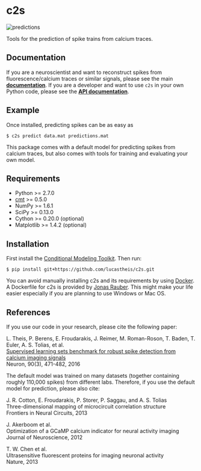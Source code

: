 # c2s

![predictions](https://raw.githubusercontent.com/lucastheis/c2s/media/predictions.png)

Tools for the prediction of spike trains from calcium traces.

## Documentation

If you are a neuroscientist and want to reconstruct spikes from fluorescence/calcium traces or
similar signals, please see the main [__documentation__](http://c2s.readthedocs.org/en/latest/).
If you are a developer and want to use `c2s` in your own Python code, please see the [__API documentation__](http://lucastheis.github.io/c2s/).

## Example

Once installed, predicting spikes can be as easy as

	$ c2s predict data.mat predictions.mat

This package comes with a default model for predicting spikes from calcium traces, but also comes
with tools for training and evaluating your own model.

## Requirements

* Python >= 2.7.0
* [cmt](https://github.com/lucastheis/cmt/) >= 0.5.0
* NumPy >= 1.6.1
* SciPy >= 0.13.0
* Cython >= 0.20.0 (optional)
* Matplotlib >= 1.4.2 (optional)

## Installation

First install the [Conditional Modeling Toolkit](https://github.com/lucastheis/cmt/). Then run:

	$ pip install git+https://github.com/lucastheis/c2s.git

You can avoid manually installing c2s and its requirements by using
[Docker](https://www.docker.com). A Dockerfile for c2s is provided
by [Jonas Rauber](https://github.com/jonasrauber/c2s-docker). This might make your life
easier especially if you are planning to use Windows or Mac OS.

## References

If you use our code in your research, please cite the following paper:

L. Theis, P. Berens, E. Froudarakis, J. Reimer, M. Roman-Roson, T. Baden, T. Euler, A. S. Tolias, et al.  
[Supervised learning sets benchmark for robust spike detection from calcium imaging signals](http://bethgelab.org/publications/127/)  
Neuron, 90(3), 471-482, 2016

The default model was trained on many datasets (together containing roughly 110,000 spikes) from
different labs. Therefore, if you use the default model for prediction, please also cite:

J. R. Cotton, E. Froudarakis, P. Storer, P. Saggau, and A. S. Tolias  
Three-dimensional mapping of microcircuit correlation structure  
Frontiers in Neural Circuits, 2013

J. Akerboom et al.  
Optimization of a GCaMP calcium indicator for neural activity imaging  
Journal of Neuroscience, 2012

T. W. Chen et al.  
Ultrasensitive fluorescent proteins for imaging neuronal activity  
Nature, 2013
